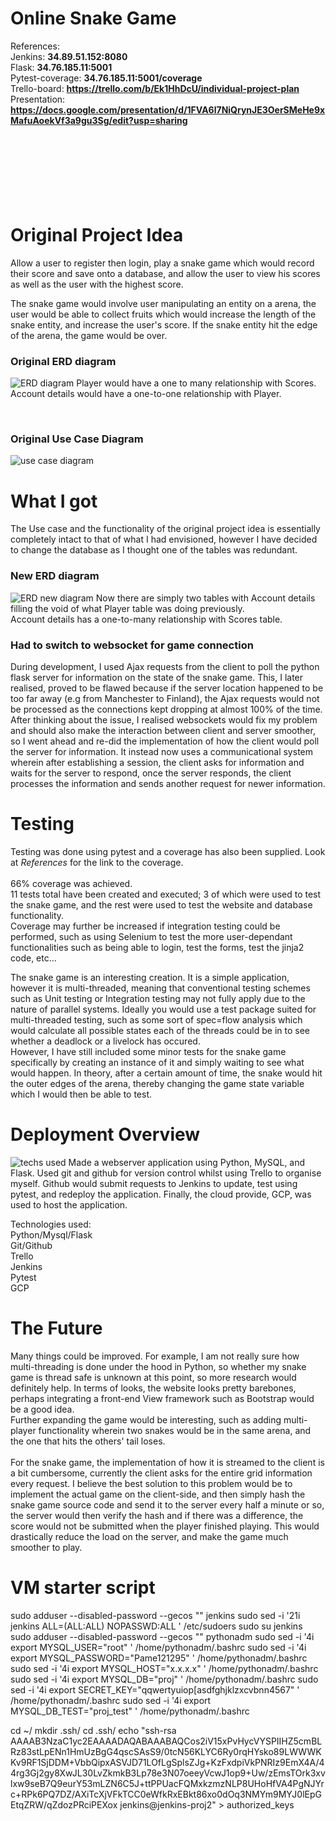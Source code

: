 # Online Snake Game

References:  
Jenkins: **34.89.51.152:8080**  
Flask: **34.76.185.11:5001**  
Pytest-coverage: **34.76.185.11:5001/coverage**  
Trello-board: **https://trello.com/b/Ek1HhDcU/individual-project-plan**  
Presentation: **https://docs.google.com/presentation/d/1FVA6l7NiQrynJE3OerSMeHe9xMafuAoekVf3a9gu3Sg/edit?usp=sharing**
<br><br><br><br><br><br><br><br>


# Original Project Idea
Allow a user to register then login, play a snake game which would record their score and save onto a database, and allow the user to view his scores as well as the user with the highest score.

The snake game would involve user manipulating an entity on a arena, the user would be able to collect fruits which would increase the length of the snake entity, and increase the user's score. If the snake entity hit the edge of the arena, the game would be over.

### Original ERD diagram
![ERD diagram](/images/ERD.png)
Player would have a one to many relationship with Scores.  
Account details would have a one-to-one relationship with Player.

<br>

### Original Use Case Diagram
![use case diagram](/images/UseCase2.png)

# What I got
The Use case and the functionality of the original project idea is essentially completely intact to that of what I had envisioned, however I have decided to change the database as I thought one of the tables was redundant.

### New ERD diagram
![ERD new diagram](/images/ERDnew.png)
Now there are simply two tables with Account details filling the void of what Player table was doing previously.  
Account details has a one-to-many relationship with Scores table.  

### Had to switch to websocket for game connection
During development, I used Ajax requests from the client to poll the python flask server for information on the state of the snake game. This, I later realised, proved to be flawed because if the server location happened to be too far away (e.g from Manchester to Finland), the Ajax requests would not be processed as the connections kept dropping at almost 100% of the time.  
After thinking about the issue, I realised websockets would fix my problem and should also make the interaction between client and server smoother, so I went ahead and re-did the implementation of how the client would poll the server for information. It instead now uses a communicational system wherein after establishing a session, the client asks for information and waits for the server to respond, once the server responds, the client processes the information and sends another request for newer information.  

# Testing
Testing was done using pytest and a coverage has also been supplied. Look at *References* for the link to the coverage.  
<br>
66% coverage was achieved.  
11 tests total have been created and executed; 3 of which were used to test the snake game, and the rest were used to test the website and database functionality.  
Coverage may further be increased if integration testing could be performed, such as using Selenium to test the more user-dependant functionalities such as being able to login, test the forms, test the jinja2 code, etc...  

The snake game is an interesting creation. It is a simple application, however it is multi-threaded, meaning that conventional testing schemes such as Unit testing or Integration testing may not fully apply due to the nature of parallel systems. Ideally you would use a test package suited for multi-threaded testing, such as some sort of spec=flow analysis which would calculate all possible states each of the threads could be in to see whether a deadlock or a livelock has occured.  
However, I have still included some minor tests for the snake game specifically by creating an instance of it and simply waiting to see what would happen. In theory, after a certain amount of time, the snake would hit the outer edges of the arena, thereby changing the game state variable which I would then be able to test.

# Deployment Overview
![techs used](/images/tech.png)
Made a webserver application using Python, MySQL, and Flask. Used git and github for version control whilst using Trello to organise myself. Github would submit requests to Jenkins to update, test using pytest, and redeploy the application. Finally, the cloud provide, GCP, was used to host the application.  

Technologies used:  
Python/Mysql/Flask  
Git/Github  
Trello  
Jenkins  
Pytest  
GCP  

# The Future
Many things could be improved. For example, I am not really sure how multi-threading is done under the hood in Python, so whether my snake game is thread safe is unknown at this point, so more research would definitely help. In terms of looks, the website looks pretty barebones, perhaps integrating a front-end View framework such as Bootstrap would be a good idea.  
Further expanding the game would be interesting, such as adding multi-player functionality wherein two snakes would be in the same arena, and the one that hits the others' tail loses.  
<br>
For the snake game, the implementation of how it is streamed to the client is a bit cumbersome, currently the client asks for the entire grid information every request. I believe the best solution to this problem would be to implement the actual game on the client-side, and then simply hash the snake game source code and send it to the server every half a minute or so, the server would then verify the hash and if there was a difference, the score would not be submitted when the player finished playing. This would drastically reduce the load on the server, and make the game much smoother to play.


# VM starter script
sudo adduser --disabled-password --gecos "" jenkins
sudo sed -i '21i jenkins ALL=(ALL:ALL) NOPASSWD:ALL ' /etc/sudoers
sudo su jenkins
sudo adduser --disabled-password --gecos "" pythonadm
sudo sed -i '4i export MYSQL_USER="root" ' /home/pythonadm/.bashrc
sudo sed -i '4i export MYSQL_PASSWORD="Pame121295" ' /home/pythonadm/.bashrc
sudo sed -i '4i export MYSQL_HOST="x.x.x.x" ' /home/pythonadm/.bashrc
sudo sed -i '4i export MYSQL_DB="proj" ' /home/pythonadm/.bashrc
sudo sed -i '4i export SECRET_KEY="qqwertyuiop[asdfghjklzxcvbnn4567" ' /home/pythonadm/.bashrc
sudo sed -i '4i export MYSQL_DB_TEST="proj_test" ' /home/pythonadm/.bashrc

cd ~/
mkdir .ssh/
cd .ssh/
echo "ssh-rsa AAAAB3NzaC1yc2EAAAADAQABAAABAQCos2iV15xPvHycVYSPIIHZ5cmBLRz83stLpENn1HmUzBgG4qscSAsS9/0tcN56KLYC6Ry0rqHYsko89LWWWKKv9RF1SjDDM+VbbQipxASVJD71LOfLgSplsZJg+KzFxdpiVkPNRIz9EmX4A/44rg3Gj2gy8XwJL30LvZkmkB3Lp78e3N07oeeyVcwJ1op9+Uw/zEmsTOrk3xvlxw9seB7Q9eurY53mLZN6C5J+ttPPUacFQMxkzmzNLP8UHoHfVA4PgNJYrc+RPk6PQ7DZ/AXiTcXjVFkTCC0eWfkRxEBkt86xo0dOq3NMYm9MYJ0lEpGEtqZRW/qZdozPRciPEXox jenkins@jenkins-proj2" > authorized_keys​
